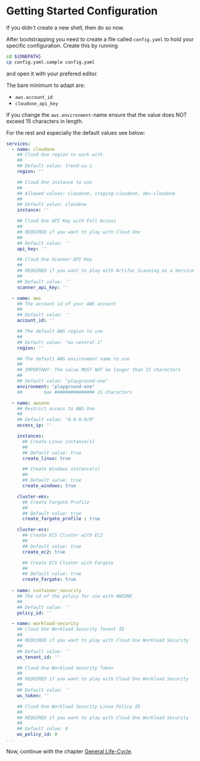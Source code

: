 # Getting Started Configuration

If you didn't create a new shell, then do so now.

After bootstrapping you need to create a file called `config.yaml` to hold your specific configuration. Create this by running

```sh
cd ${ONEPATH}
cp config.yaml.sample config.yaml
```

and open it with your prefered editor.

The bare minimum to adapt are:

- `aws.account_id`
- `cloudone_api_key`

If you change the `aws.environment`-name ensure that the value does NOT exceed 15 characters in length.

For the rest and especially the default values see below:

```yaml
services:
  - name: cloudone
    ## Cloud One region to work with
    ## 
    ## Default value: trend-us-1
    region: ''

    ## Cloud One instance to use
    ##
    ## Allowed values: cloudone, staging-cloudone, dev-cloudone
    ## 
    ## Default value: cloudone
    instance: ''

    ## Cloud One API Key with Full Access
    ## 
    ## REQUIRED if you want to play with Cloud One
    ##
    ## Default value: ''
    api_key: ''

    ## Cloud One Scanner API Key
    ## 
    ## REQUIRED if you want to play with Artifac Scanning as a Service
    ##
    ## Default value: ''
    scanner_api_key: ''

  - name: aws
    ## The account id of your AWS account
    ## 
    ## Default value: ''
    account_id: ''

    ## The default AWS region to use
    ## 
    ## Default value: "eu-central-1"
    region: ''

    ## The default AWS environment name to use
    ## 
    ## IMPORTANT: The value MUST NOT be longer than 15 characters
    ##
    ## Default value: "playground-one"
    environment: "playground-one"
    ##        max ############### 15 characters

  - name: awsone
    ## Restrict access to AWS One
    ## 
    ## Default value: "0.0.0.0/0"
    access_ip: ''

    instances:
      ## Create Linux instance(s)
      ## 
      ## Default value: true
      create_linux: true

      ## Create Windows instance(s)
      ## 
      ## Default value: true
      create_windows: true

    cluster-eks:
      ## Create Fargate Profile
      ## 
      ## Default value: true
      create_fargate_profile : true

    cluster-ecs:
      ## Create ECS Cluster with EC2
      ## 
      ## Default value: true
      create_ec2: true

      ## Create ECS Cluster with Fargate
      ## 
      ## Default value: true
      create_fargate: true
      
  - name: container_security
    ## The id of the policy for use with AWSONE
    ## 
    ## Default value: ''
    policy_id: ''

  - name: workload-security
    ## Cloud One Workload Security Tenant ID
    ## 
    ## REQUIRED if you want to play with Cloud One Workload Security
    ##
    ## Default value: ''
    ws_tenant_id: ''

    ## Cloud One Workload Security Token
    ## 
    ## REQUIRED if you want to play with Cloud One Workload Security
    ##
    ## Default value: ''
    ws_token: ''

    ## Cloud One Workload Security Linux Policy ID
    ## 
    ## REQUIRED if you want to play with Cloud One Workload Security
    ##
    ## Default value: 0
    ws_policy_id: 0
...
```

Now, continue with the chapter [General Life-Cycle](life-cycle.md).